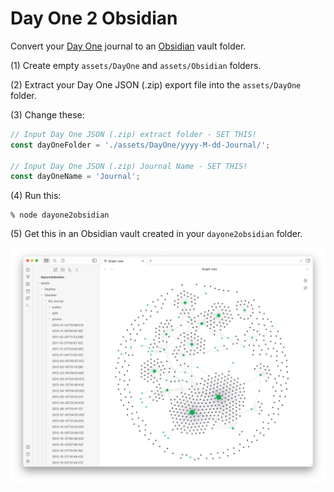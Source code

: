 # Day One 2 Obsidian

Convert your [Day One](https://dayoneapp.com) journal to an [Obsidian](https://obsidian.md) vault folder.

(1) Create empty `assets/DayOne` and `assets/Obsidian` folders.

(2) Extract your Day One JSON (.zip) export file into the `assets/DayOne` folder.

(3) Change these:

```javascript
// Input Day One JSON (.zip) extract folder - SET THIS!
const dayOneFolder = './assets/DayOne/yyyy-M-dd-Journal/';

// Input Day One JSON (.zip) Journal Name - SET THIS!
const dayOneName = 'Journal';
```

(4) Run this:

```console
% node dayone2obsidian
```

(5) Get this in an Obsidian vault created in your `dayone2obsidian` folder.

![Obsidian](obsidian.png)
